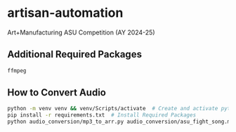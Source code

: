 # artisan-automation

Art+Manufacturing ASU Competition (AY 2024-25)

## Additional Required Packages

```bash
ffmpeg
```

## How to Convert Audio

```bash
python -m venv venv && venv/Scripts/activate  # Create and activate python virtual environmnet
pip install -r requirements.txt  # Install Required Packages
python audio_conversion/mp3_to_arr.py audio_conversion/asu_fight_song.mp3 arduino_code/song.h --name asu_fight_song # Run CLI Conversion
```
